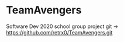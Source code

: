 # TeamAvengers
Software Dev 2020 school group project
git -> https://github.com/retrx0/TeamAvengers.git
